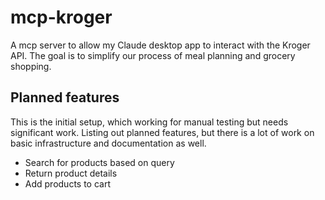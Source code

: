 # mcp-kroger

A mcp server to allow my Claude desktop app to interact with the Kroger API. The goal is to simplify our process of meal planning and grocery shopping.

## Planned features

This is the initial setup, which working for manual testing but needs significant work.  Listing out planned features, but there is a lot of work on basic infrastructure and documentation as well.


* Search for products based on query
* Return product details
* Add products to cart
